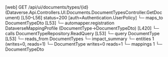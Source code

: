 [web] GET /api/ui/documents/types/{id}  (Dataverse.Api.Controllers.UI.Documents.DocumentTypesController.GetDocument)  [L50–L56] status=200 [auth=Authentication.UserPolicy]
  └─ maps_to DocumentTypeDto [L53]
    └─ automapper.registration DataverseMappingProfile (DocumentType->DocumentTypeDto) [L420]
  └─ calls DocumentTypeRepository.ReadQuery [L53]
  └─ query DocumentType [L53]
    └─ reads_from DocumentTypes
  └─ impact_summary
    └─ entities 1 (writes=0, reads=1)
      └─ DocumentType writes=0 reads=1
    └─ mappings 1
      └─ DocumentTypeDto

